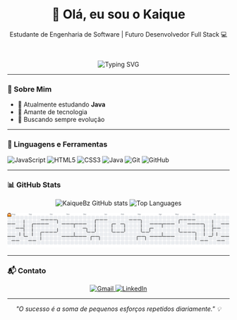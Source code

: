 <h1 align="center">👋 Olá, eu sou o Kaique</h1>

<p align="center">
  Estudante de Engenharia de Software | Futuro Desenvolvedor Full Stack 💻
</p>

<br>

<p align="center">
  <img src="https://readme-typing-svg.herokuapp.com?color=00FF7F&size=30&center=true&vCenter=true&width=1000&lines=Seja+bem-vindo+ao+meu+Repositório+:%29;Welcome+to+my+repository+:%29" alt="Typing SVG" />
</p>

---

### 🚀 Sobre Mim

- 🔭 Atualmente estudando **Java**  
- 🌱 Amante de tecnologia  
- 🎯 Buscando sempre evolução  

---

### 🧰 Linguagens e Ferramentas

<div align="start">
  <img src="https://cdn.jsdelivr.net/gh/devicons/devicon/icons/javascript/javascript-original.svg" width="40px" alt="JavaScript" />
  <img src="https://cdn.jsdelivr.net/gh/devicons/devicon/icons/html5/html5-original.svg" width="40px" alt="HTML5" />
  <img src="https://cdn.jsdelivr.net/gh/devicons/devicon/icons/css3/css3-original.svg" width="40px" alt="CSS3" />
  <img src="https://www.vectorlogo.zone/logos/java/java-icon.svg" width="40px" alt="Java" />
  <img src="https://cdn.jsdelivr.net/gh/devicons/devicon/icons/git/git-original.svg" width="40px" alt="Git" />
  <img src="https://cdn.jsdelivr.net/gh/devicons/devicon/icons/github/github-original.svg" width="40px" alt="GitHub" />
</div>

---

### 📊 GitHub Stats
<div align="center">
  <img height="180em" src="https://github-readme-stats.vercel.app/api?username=KaiqueBz&show_icons=true&theme=gruvbox&include_all_commits=true&count_private=true" alt="KaiqueBz GitHub stats"/>
  <img height="180em" src="https://github-readme-stats.vercel.app/api/top-langs/?username=KaiqueBz&layout=compact&theme=gruvbox" alt="Top Languages"/>
</div>

<p align="center">
  <picture>
    <source media="(prefers-color-scheme: dark)" srcset="https://raw.githubusercontent.com/MartnsProjetos/MartnsProjetos/output/pacman-contribution-graph-dark.svg">
    <source media="(prefers-color-scheme: light)" srcset="https://raw.githubusercontent.com/MartnsProjetos/MartnsProjetos/output/pacman-contribution-graph.svg">
    <img alt="Pacman contribution graph" src="https://raw.githubusercontent.com/MartnsProjetos/MartnsProjetos/output/pacman-contribution-graph.svg" width="800px">
  </picture>
</p>

---

### 📬 Contato

<p align="center">
  <a href="mailto:kaiquebiazon1@gmail.com">
    <img src="https://img.shields.io/badge/Gmail-D14836?style=for-the-badge&logo=gmail&logoColor=white" alt="Gmail"/>
  </a>
  <a href="https://www.linkedin.com/in/kaique-biazon-35720b304" target="_blank">
    <img src="https://img.shields.io/badge/LinkedIn-0A66C2?style=for-the-badge&logo=linkedin&logoColor=white" alt="LinkedIn"/>
  </a>
</p>

---

<p align="center"><i>"O sucesso é a soma de pequenos esforços repetidos diariamente." 💡</i></p>
